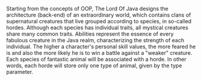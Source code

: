 Starting from the concepts of OOP, The Lord Of Java designs the architecture (back-end) of an extraordinary world, which contains clans of supernatural creatures that live grouped according to species, in so-called hordes. Although each species has individual traits, all mystical creatures share many common traits. Abilities represent the essence of every fabulous creature in the Java realm, characterizing the strength of each individual. The higher a character's personal skill values, the more feared he is and also the more likely he is to win a battle against a "weaker" creature. Each species of fantastic animal will be associated with a horde. In other words, each horde will store only one type of animal, given by the type parameter.
